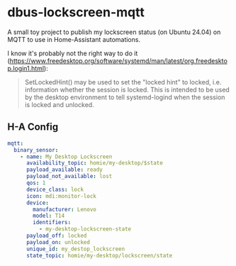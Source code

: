 # dbus-lockscreen-mqtt

A small toy project to publish my lockscreen status (on Ubuntu 24.04) on MQTT to use in Home-Assistant automations.

I know it's probably not the right way to do it (https://www.freedesktop.org/software/systemd/man/latest/org.freedesktop.login1.html):

> SetLockedHint() may be used to set the "locked hint" to locked, i.e. information whether the session is locked. This is intended to be used by the desktop environment to tell systemd-logind when the session is locked and unlocked.

## H-A Config

```yaml
mqtt:
  binary_sensor:
    - name: My Desktop Lockscreen
      availability_topic: homie/my-desktop/$state
      payload_available: ready
      payload_not_available: lost
      qos: 1
      device_class: lock
      icon: mdi:monitor-lock
      device:
        manufacturer: Lenovo
        model: T14
        identifiers:
          - my-desktop-lockscreen-state
      payload_off: locked
      payload_on: unlocked
      unique_id: my_destop_lockscreen
      state_topic: homie/my-desktop/lockscreen/state
```